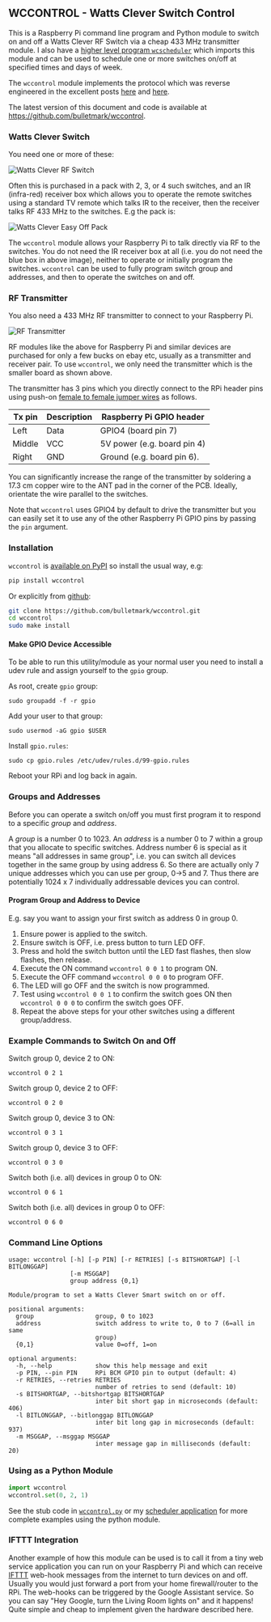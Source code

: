 ## WCCONTROL - Watts Clever Switch Control

This is a Raspberry Pi command line program and Python module to switch
on and off a Watts Clever RF Switch via a cheap 433 MHz transmitter
module. I also have a [higher level program
`wcscheduler`](https://github.com/bulletmark/wcscheduler) which imports
this module and can be used to schedule one or more switches on/off at
specified times and days of week.

The `wccontrol` module implements the protocol which was reverse
engineered in the excellent posts
[here](https://goughlui.com/2016/04/10/reverse-eng-watts-clever-easy-off-sockets-wsmart-box-es-aus1103/)
and
[here](https://goughlui.com/2016/04/13/reverse-eng-pt-2-watts-clever-easy-off-wsmart-box-es-aus1103/).

The latest version of this document and code is available at
https://github.com/bulletmark/wccontrol.

### Watts Clever Switch

You need one or more of these:

![Watts Clever RF Switch](http://i.imgur.com/mILcB6m.jpg)

Often this is purchased in a pack with 2, 3, or 4 such switches, and an
IR (infra-red) receiver box which allows you to operate the remote
switches using a standard TV remote which talks IR to the receiver, then
the receiver talks RF 433 MHz to the switches. E.g the pack is:

![Watts Clever Easy Off Pack](http://i.imgur.com/uqLBL8f.jpg)

The `wccontrol` module allows your Raspberry Pi to talk directly via RF
to the switches. You do not need the IR receiver box at all (i.e. you do
not need the blue box in above image), neither to operate or initially
program the switches. `wccontrol` can be used to fully program
switch group and addresses, and then to operate the switches on and off.

### RF Transmitter

You also need a 433 MHz RF transmitter to connect to your Raspberry Pi.

![RF Transmitter](http://i.imgur.com/UHoh3Px.jpg)

RF modules like the above for Raspberry Pi and similar devices are
purchased for only a few bucks on ebay etc, usually as a transmitter and
receiver pair. To use `wccontrol`, we only need the transmitter which is
the smaller board as shown above.

The transmitter has 3 pins which you directly connect to the RPi header
pins using push-on [female to female jumper
wires](https://cdn.solarbotics.com/products/photos/0044041262b3ac74afe434653a898da2/45030-IMG_6230wht.jpg)
as follows.

Tx pin | Description | Raspberry Pi GPIO header
------ | ----------- | ------------------------
Left   | Data        | GPIO4 (board pin 7)
Middle | VCC         | 5V power (e.g. board pin 4)
Right  | GND         | Ground  (e.g. board pin 6).

You can significantly increase the range of the transmitter by soldering
a 17.3 cm copper wire to the ANT pad in the corner of the PCB. Ideally,
orientate the wire parallel to the switches.

Note that `wccontrol` uses GPIO4 by default to drive the transmitter but
you can easily set it to use any of the other Raspberry Pi GPIO pins by
passing the `pin` argument.

### Installation

`wccontrol` is [available on PyPI](https://pypi.org/project/wccontrol/)
so install the usual way, e.g:

```bash
pip install wccontrol
```

Or explicitly from [github](https://github.com/bulletmark/wccontrol):

```bash
git clone https://github.com/bulletmark/wccontrol.git
cd wccontrol
sudo make install
```

#### Make GPIO Device Accessible

To be able to run this utility/module as your normal user you need to
install a udev rule and assign yourself to the `gpio` group.

As root, create `gpio` group:

    sudo groupadd -f -r gpio

Add your user to that group:

    sudo usermod -aG gpio $USER

Install `gpio.rules`:

    sudo cp gpio.rules /etc/udev/rules.d/99-gpio.rules

Reboot your RPi and log back in again.

### Groups and Addresses

Before you can operate a switch on/off you must first program it to
respond to a specific _group_ and _address_.

A _group_ is a number 0 to 1023. An _address_ is a number 0 to 7 within
a group that you allocate to specific switches. Address number 6 is
special as it means "all addresses in same group", i.e. you can switch
all devices together in the same group by using address 6. So there are
actually only 7 unique addresses which you can use per group, 0->5 and
7. Thus there are potentially 1024 x 7 individually addressable devices
you can control.

#### Program Group and Address to Device

E.g. say you want to assign your first switch as address 0 in group 0.

1. Ensure power is applied to the switch.
1. Ensure switch is OFF, i.e. press button to turn LED OFF.
1. Press and hold the switch button until the LED fast flashes, then
   slow flashes, then release.
1. Execute the ON command `wccontrol 0 0 1` to program ON.
1. Execute the OFF command `wccontrol 0 0 0` to program OFF.
1. The LED will go OFF and the switch is now programmed.
1. Test using `wccontrol 0 0 1` to confirm the switch goes ON then 
   `wccontrol 0 0 0` to confirm the switch goes OFF.
1. Repeat the above steps for your other switches using a different group/address.

### Example Commands to Switch On and Off

Switch group 0, device 2 to ON:

    wccontrol 0 2 1

Switch group 0, device 2 to OFF:

    wccontrol 0 2 0

Switch group 0, device 3 to ON:

    wccontrol 0 3 1

Switch group 0, device 3 to OFF:

    wccontrol 0 3 0

Switch both (i.e. all) devices in group 0 to ON:

    wccontrol 0 6 1

Switch both (i.e. all) devices in group 0 to OFF:

    wccontrol 0 6 0

### Command Line Options

```
usage: wccontrol [-h] [-p PIN] [-r RETRIES] [-s BITSHORTGAP] [-l BITLONGGAP]
                 [-m MSGGAP]
                 group address {0,1}

Module/program to set a Watts Clever Smart switch on or off.

positional arguments:
  group                 group, 0 to 1023
  address               switch address to write to, 0 to 7 (6=all in same
                        group)
  {0,1}                 value 0=off, 1=on

optional arguments:
  -h, --help            show this help message and exit
  -p PIN, --pin PIN     RPi BCM GPIO pin to output (default: 4)
  -r RETRIES, --retries RETRIES
                        number of retries to send (default: 10)
  -s BITSHORTGAP, --bitshortgap BITSHORTGAP
                        inter bit short gap in microseconds (default: 406)
  -l BITLONGGAP, --bitlonggap BITLONGGAP
                        inter bit long gap in microseconds (default: 937)
  -m MSGGAP, --msggap MSGGAP
                        inter message gap in milliseconds (default: 20)
```

### Using as a Python Module

```python
import wccontrol
wccontrol.set(0, 2, 1)
```

See the stub code in
[`wccontrol.py`](https://github.com/bulletmark/wccontrol/blob/master/wccontrol.py)
or my [scheduler
application](https://github.com/bulletmark/wcscheduler/blob/master/wcscheduler)
for more complete examples using the python module.

### IFTTT Integration

Another example of how this module can be used is to call it from a tiny
web service application you can run on your Raspberry Pi and which can
receive [IFTTT](https://ifttt.com/discover) web-hook messages from the
internet to turn devices on and off. Usually you would just forward a
port from your home firewall/router to the RPi. The web-hooks can be
triggered by the Google Assistant service. So you can say "Hey Google,
turn the Living Room lights on" and it happens! Quite simple and cheap
to implement given the hardware described here.

<!-- vim: se ai syn=markdown: -->
